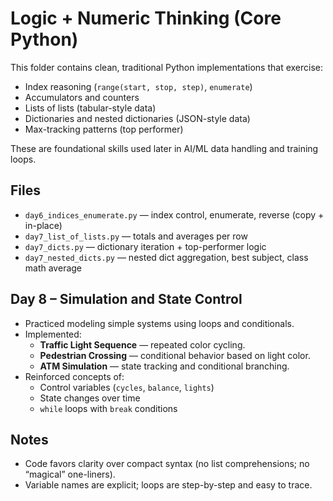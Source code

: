 # Logic + Numeric Thinking (Core Python)

This folder contains clean, traditional Python implementations that exercise:
- Index reasoning (`range(start, stop, step)`, `enumerate`)
- Accumulators and counters
- Lists of lists (tabular-style data)
- Dictionaries and nested dictionaries (JSON-style data)
- Max-tracking patterns (top performer)

These are foundational skills used later in AI/ML data handling and training loops.

## Files
- `day6_indices_enumerate.py` — index control, enumerate, reverse (copy + in-place)
- `day7_list_of_lists.py` — totals and averages per row
- `day7_dicts.py` — dictionary iteration + top-performer logic
- `day7_nested_dicts.py` — nested dict aggregation, best subject, class math average
## Day 8 – Simulation and State Control
- Practiced modeling simple systems using loops and conditionals.
- Implemented:
  - **Traffic Light Sequence** — repeated color cycling.
  - **Pedestrian Crossing** — conditional behavior based on light color.
  - **ATM Simulation** — state tracking and conditional branching.
- Reinforced concepts of:
  - Control variables (`cycles`, `balance`, `lights`)
  - State changes over time
  - `while` loops with `break` conditions

## Notes
- Code favors clarity over compact syntax (no list comprehensions; no “magical” one-liners).
- Variable names are explicit; loops are step-by-step and easy to trace.